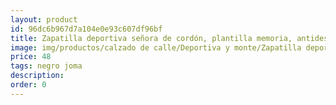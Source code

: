 ```yaml
---
layout: product
id: 96dc6b967d7a104e0e93c607df96bf
title: Zapatilla deportiva señora de cordón, plantilla memoria, antideslizante 
image: img/productos/calzado de calle/Deportiva y monte/Zapatilla deportiva señora de cordón, plantilla memoria, antideslizante =48=negro joma.webp
price: 48
tags: negro joma
description: 
order: 0
---
```

